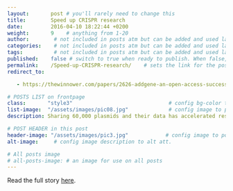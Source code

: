 ```yaml
---
layout:       post # you'll rarely need to change this
title:        Speed up CRISPR research
date:         2016-04-10 18:22:44 +0200
weight:       9    # anything from 1-20
author:        # not included in posts atm but can be added and used later
categories:    # not included in posts atm but can be added and used later
tags:          # not included in posts atm but can be added and used later
published:    false # switch to true when ready to publish. When false, you can check your links and share drafts using the github file for this page e.g https://github.com/sparcopen/open-to/blob/master/_posts/2017-04-10-welcome-to-jekyll.markdown
permalink:    /Speed-up-CRISPR-research/    # sets the link for the post. E.g permalink: /battle-disease/
redirect_to:

   - https://thewinnower.com/papers/2626-addgene-an-open-access-success-story

# POSTS LIST on frontpage
class:       "style3"                               # config bg-color to post list card (1 to 5)
list-image:  "/assets/images/pic08.jpg"             # config image to post list card (1 to 13 are generic colors and will fit with anything used if no images can be found)
description: Sharing 60,000 plasmids and their data has accelerated research on CRISPR # description for cards & social media

# POST HEADER in this post
header-image: "/assets/images/pic3.jpg"            # config image to post header
alt-image:     # config image description to alt att.

# All posts image
# all-posts-image: # an image for use on all posts
---
```

Read the full story [here](https://thewinnower.com/papers/2626-addgene-an-open-access-success-story).
